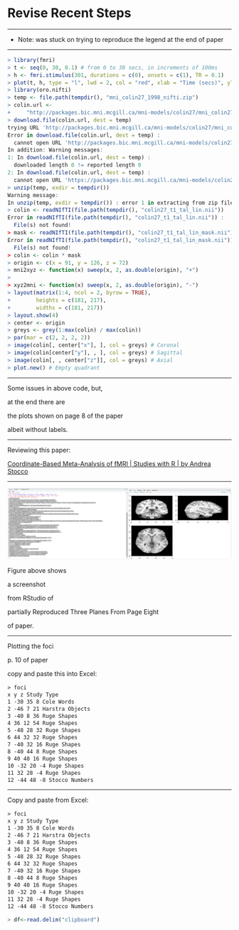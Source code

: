 # Revise Recent Steps

____

- Note: was stuck on trying to reproduce the legend at the end of paper

____

```r
> library(fmri)
> t <- seq(0, 30, 0.1) # from 0 to 30 secs, in increments of 100ms
> h <- fmri.stimulus(301, durations = c(0), onsets = c(1), TR = 0.1)
> plot(t, h, type = "l", lwd = 2, col = "red", xlab = "Time (secs)", ylab = "h(t)", main = "Hemodynamic Response Function")
> library(oro.nifti)
> temp <- file.path(tempdir(), "mni_colin27_1998_nifti.zip")
> colin.url <-
+     "http://packages.bic.mni.mcgill.ca/mni-models/colin27/mni_colin27_1998_nifti.zip"
> download.file(colin.url, dest = temp)
trying URL 'http://packages.bic.mni.mcgill.ca/mni-models/colin27/mni_colin27_1998_nifti.zip'
Error in download.file(colin.url, dest = temp) : 
  cannot open URL 'http://packages.bic.mni.mcgill.ca/mni-models/colin27/mni_colin27_1998_nifti.zip'
In addition: Warning messages:
1: In download.file(colin.url, dest = temp) :
  downloaded length 0 != reported length 0
2: In download.file(colin.url, dest = temp) :
  cannot open URL 'https://packages.bic.mni.mcgill.ca/mni-models/colin27/mni_colin27_1998_nifti.zip': HTTP status was '403 Forbidden'
> unzip(temp, exdir = tempdir())
Warning message:
In unzip(temp, exdir = tempdir()) : error 1 in extracting from zip file
> colin <- readNIfTI(file.path(tempdir(), "colin27_t1_tal_lin.nii"))
Error in readNIfTI(file.path(tempdir(), "colin27_t1_tal_lin.nii")) : 
  File(s) not found!
> mask <- readNIfTI(file.path(tempdir(), "colin27_t1_tal_lin_mask.nii"))
Error in readNIfTI(file.path(tempdir(), "colin27_t1_tal_lin_mask.nii")) : 
  File(s) not found!
> colin <- colin * mask
> origin <- c(x = 91, y = 126, z = 72)
> mni2xyz <- function(x) sweep(x, 2, as.double(origin), "+")
> 
> xyz2mni <- function(x) sweep(x, 2, as.double(origin), "-")
> layout(matrix(1:4, ncol = 2, byrow = TRUE),
+        heights = c(181, 217),
+        widths = c(181, 217))
> layout.show(4)
> center <- origin
> greys <- grey(1:max(colin) / max(colin))
> par(mar = c(2, 2, 2, 2))
> image(colin[, center["x"], ], col = greys) # Coronal
> image(colin[center["y"], , ], col = greys) # Sagittal
> image(colin[, , center["z"]], col = greys) # Axial
> plot.new() # Empty quadrant
```

____

Some issues in above code, but, 

at the end there are

the plots shown on page 8 of the paper

albeit without labels.

____

Reviewing this paper:

[Coordinate-Based Meta-Analysis of fMRI | Studies with R | by Andrea Stocco](https://journal.r-project.org/archive/2014/RJ-2014-020/RJ-2014-020.pdf)

____

![partiallyReproducedThreePlanesFromPageEight](/src/images/partiallyReproducedThreePlanesFromPageEight.png)

Figure above shows

a screenshot 

from RStudio of

partially Reproduced Three Planes From Page Eight

of paper.

____

Plotting the foci

p. 10 of paper

copy and paste this into Excel:

```Excel
> foci
x y z Study Type
1 -30 35 8 Cole Words
2 -46 7 21 Harstra Objects
3 -40 8 36 Ruge Shapes
4 36 12 54 Ruge Shapes
5 -48 28 32 Ruge Shapes
6 44 32 32 Ruge Shapes
7 -40 32 16 Ruge Shapes
8 -40 44 8 Ruge Shapes
9 40 40 16 Ruge Shapes
10 -32 20 -4 Ruge Shapes
11 32 28 -4 Ruge Shapes
12 -44 48 -8 Stocco Numbers
```

____

Copy and paste from Excel:

```Excel
> foci
x y z Study Type
1 -30 35 8 Cole Words
2 -46 7 21 Harstra Objects
3 -40 8 36 Ruge Shapes
4 36 12 54 Ruge Shapes
5 -48 28 32 Ruge Shapes
6 44 32 32 Ruge Shapes
7 -40 32 16 Ruge Shapes
8 -40 44 8 Ruge Shapes
9 40 40 16 Ruge Shapes
10 -32 20 -4 Ruge Shapes
11 32 28 -4 Ruge Shapes
12 -44 48 -8 Stocco Numbers
```

```r
> df<-read.delim("clipboard")
```

